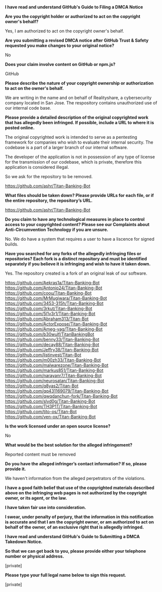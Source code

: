 **I have read and understand GitHub's Guide to Filing a DMCA Notice**

**Are you the copyright holder or authorized to act on the copyright owner's behalf?**

Yes, I am authorized to act on the copyright owner's behalf.

**Are you submitting a revised DMCA notice after GitHub Trust & Safety requested you make changes to your original notice?**

No

**Does your claim involve content on GitHub or npm.js?**

GitHub

**Please describe the nature of your copyright ownership or authorization to act on the owner's behalf.**

We are writing in the name and on behalf of Realityshare, a cybersecurity company located in San Jose.
The respository contains unauthorized use of our internal code base.

**Please provide a detailed description of the original copyrighted work that has allegedly been infringed. If possible, include a URL to where it is posted online.**

The original copyrighted work is intended to serve as a pentesting framework for companies who wish to evaluate their internal security. The codebase is a part of a larger branch of our internal software.

The developer of the application is not in possession of any type of license for the transmission of our codebase, which is private, therefore this application is considered illegal.

So we ask for the repository to be removed.

https://github.com/ashr/Titan-Banking-Bot

**What files should be taken down? Please provide URLs for each file, or if the entire repository, the repository’s URL.**

https://github.com/ashr/Titan-Banking-Bot

**Do you claim to have any technological measures in place to control access to your copyrighted content? Please see our Complaints about Anti-Circumvention Technology if you are unsure.**

No. We do have a system that requires a user to have a liscence for signed builds.

**Have you searched for any forks of the allegedly infringing files or repositories? Each fork is a distinct repository and must be identified separately if you believe it is infringing and wish to have it taken down.**

Yes. The repository created is a fork of an original leak of our software.

https://github.com/Aekras1a/Titan-Banking-Bot  
https://github.com/Antonio24/Titan-Banking-Bot  
https://github.com/coou/Titan-Banking-Bot  
https://github.com/MrMugiwara/Titan-Banking-Bot  
https://github.com/3453-315h/Titan-Banking-Bot  
https://github.com/3rkut/Titan-Banking-Bot  
https://github.com/5l1v3r1/Titan-Banking-Bot  
https://github.com/Abraham313/Titan-Bot  
https://github.com/ActorExpose/Titan-Banking-Bot  
https://github.com/Ameg-yag/Titan-Banking-Bot  
https://github.com/b30wulf/TitanBankingBot  
https://github.com/benny33/Titan-Banking-Bot  
https://github.com/decay88/Titan-Banking-Bot  
https://github.com/Jeffry38/Titan-Banking-Bot  
https://github.com/listinvest/Titan-Bot  
https://github.com/m00zh33/Titan-Banking-Bot  
https://github.com/malwarezone/Titan-Banking-Bot  
https://github.com/markus851/Titan-Banking-Bot  
https://github.com/narayanr7/Titan-Banking-Bot  
https://github.com/neurosatan/Titan-Banking-Bot  
https://github.com/q8yas2/Titan-Bot  
https://github.com/qq431169079/Titan-Banking-Bot  
https://github.com/qwqdanchun-fork/Titan-Banking-Bot  
https://github.com/slyd0g/Titan-Banking-Bot  
https://github.com/TH3P1T/Titan-Banking-Bot  
https://github.com/tito-os/Titan-Bot  
https://github.com/ven-ox/Titan-Banking-Bot  

**Is the work licensed under an open source license?**

No

**What would be the best solution for the alleged infringement?**

Reported content must be removed

**Do you have the alleged infringer’s contact information? If so, please provide it.**

We haven't information from the alleged perpetrators of the violations.

**I have a good faith belief that use of the copyrighted materials described above on the infringing web pages is not authorized by the copyright owner, or its agent, or the law.**

**I have taken fair use into consideration.**

**I swear, under penalty of perjury, that the information in this notification is accurate and that I am the copyright owner, or am authorized to act on behalf of the owner, of an exclusive right that is allegedly infringed.**

**I have read and understand GitHub's Guide to Submitting a DMCA Takedown Notice.**

**So that we can get back to you, please provide either your telephone number or physical address.**

[private]

**Please type your full legal name below to sign this request.**

[private]
